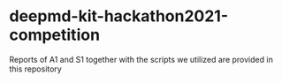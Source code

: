 # deepmd-kit-hackathon2021-competition
Reports of A1 and S1 together with the scripts we utilized are provided in this repository
